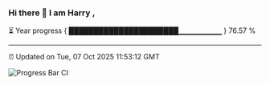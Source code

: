 ### Hi there 👋 I am Harry , 

⏳ Year progress { ██████████████████████▁▁▁▁▁▁▁▁ } 76.57 %

---

⏰ Updated on Tue, 07 Oct 2025 11:53:12 GMT

![Progress Bar CI](https://github.com/duykhang68/duykhang68/workflows/Progress%20Bar%20CI/badge.svg)
